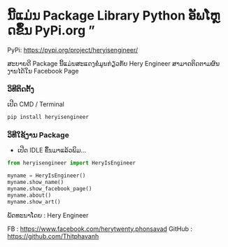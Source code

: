 # ນີ້ແມ່ນ Package Library  Python ອັພໂຫຼດຂຶ້ນ PyPi.org ”

PyPi: https://pypi.org/project/heryisengineer/

ສະບາຍດີ Package ນີ້ແມ່ນສະແດງຂໍ່ມູນກ່ຽວກັບ Hery Engineer ສາມາດຕິດຕາມຜົນງານໄດ້ໃນ Facebook Page

### ວິທີຕິດຕັ້ງ

ເປີດ CMD / Terminal

```python
pip install heryisengineer
```

### ວິທີໃຊ້ງານ Package

- ເປີດ IDLE ຂຶ້ນມາແລ້ວພິມ...

```python
from heryisengineer import HeryIsEngineer

myname = HeryIsEngineer()
myname.show_name()
myname.show_facebook_page()
myname.about()
myname.show_art()
```

ພັດທະນາໂດຍ : Hery Engineer

FB : https://www.facebook.com/herytwenty.phonsavad
GitHub : https://github.com/Thitphavanh
